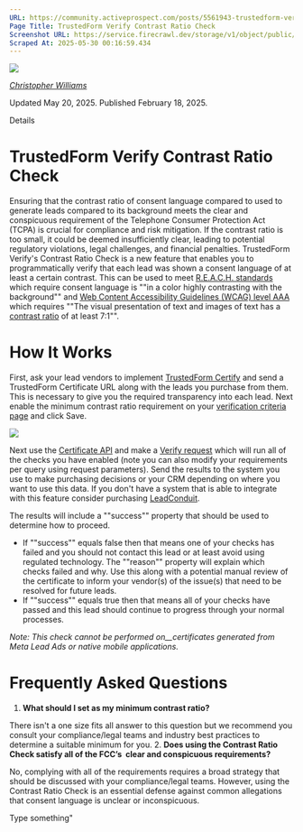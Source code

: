 ```yaml
---
URL: https://community.activeprospect.com/posts/5561943-trustedform-verify-contrast-ratio-check
Page Title: TrustedForm Verify Contrast Ratio Check
Screenshot URL: https://service.firecrawl.dev/storage/v1/object/public/media/screenshot-6384e46a-e3b9-4bff-95ca-910d3fa710cc.png
Scraped At: 2025-05-30 00:16:59.434
---
```


[![](https://content2.bloomfire.com/avatars/users/1405246/thumb/thumbnail.png?f=1620827893&Expires=1748567763&Signature=alHhfFQV-UMWuFs15-bPc7qgqqz9Y1Ab4IgozHpxQiAhUo5QAAfSvWdRMIbB-MjATp6xhtpy160bLJAeVRgeskGV6MRnGOAwxIiDv1NLbxQpjUuDhS5Vt-l~KwdeeAMZgfCDN4LcKieNhNH4RbxIi6u1G~0SyfSGnkzJqf3njztU2IzGkJDjQsMkzypIQ59gvF-EaavxIbiQesisFxK7Q~j3ndfecobcl-VICoo2k3tgVlDxWQqPmwd0v9jDcjRFdgts8tflhT-tEdM39EcA7SqgmO-mxBW3tKWEPOlqpW0hGRQtnYW4LysnPUkvFwr4sktBEmx8QIq7B~E2z5EwjQ__&Key-Pair-Id=APKAIDFCFZ2UHE5LPIUA)](https://community.activeprospect.com/memberships/7846678-christopher-williams)

[_Christopher Williams_](https://community.activeprospect.com/memberships/7846678-christopher-williams)

Updated May 20, 2025. Published February 18, 2025.

Details

# TrustedForm Verify Contrast Ratio Check

Ensuring that the contrast ratio of consent language compared to used to generate leads compared to its background meets the clear and conspicuous requirement of the Telephone Consumer Protection Act (TCPA) is crucial for compliance and risk mitigation. If the contrast ratio is too small, it could be deemed insufficiently clear, leading to potential regulatory violations, legal challenges, and financial penalties. TrustedForm Verify's Contrast Ratio Check is a new feature that enables you to programmatically verify that each lead was shown a consent language of at least a certain contrast. This can be used to meet [R.E.A.C.H. standards](https://www.reachmbc.com/reach-standards) which require consent language is ""in a color highly contrasting with the background"" and [Web Content Accessibility Guidelines (WCAG) level AAA](https://www.w3.org/WAI/WCAG21/Understanding/contrast-enhanced.html) which requires ""The visual presentation of text and images of text has a [contrast ratio](https://www.w3.org/WAI/WCAG21/Understanding/contrast-enhanced.html#dfn-contrast-ratio) of at least 7:1"".

# How It Works

First, ask your lead vendors to implement [TrustedForm Certify](https://activeprospect.com/trustedform/certify?_gl=1*1svxali*_gcl_au*NzQzNzM3ODgwLjE3Mzg1OTY4NTUuMTE5Mzg3NzEzLjE3Mzg4ODY5MzQuMTczODg4Njk1Mg..*_ga*OTA3MjA4OTIuMTY5OTQxNDgwMg..*_ga_QHXBV6N7D1*MTczOTkxNjE0OC42MC4xLjE3Mzk5MjA4NjEuNjAuMC4w) and send a TrustedForm Certificate URL along with the leads you purchase from them. This is necessary to give you the required transparency into each lead. Next enable the minimum contrast ratio requirement on your [verification criteria page](https://app.trustedform.com/verification_criteria?__hstc=41051389.f6d07d8c0372aa77c44846f6000198d2.1748564214768.1748564214768.1748564214768.1&__hssc=41051389.1.1748564214768&__hsfp=3707738794) and click Save.

![](https://content2.bloomfire.com/thumbnails/contents/004/817/856/original.png?f=1739921965&Expires=1748567810&Signature=qVydfdbcduDCGZNBijexVzcUPugBtHI2iNAEiEhylcVkRCufc8u5AF2Vf4pp7~13oGK1gUbmC8d4YR6oB-aAlYS-36qjawz~7rj6wSh0PbaTPxU-iq0WgNEXjnElktyNuVfbTi~OggGE63pjmb7tab8NrZrjv1kKB4zIhL3ZejZol1Rm~WuLjUco5xryv6D7uEV9Lq9FPPnniFjlL5zRMo97Tc~ainqMr7rqnPNlE1BR1FOpWY~4LNbjB5E0LVBABkRVtcQwDr0~7-D7CKWezLHg3UKAPscGLYtZ4izF8dnb1fR-GrfvcQnu0NJGbzRyUB1YtN2QDUa0vwF4-kyTwQ__&Key-Pair-Id=APKAIDFCFZ2UHE5LPIUA)

Next use the [Certificate API](https://developers.activeprospect.com/docs/trustedform/api/v4.0/tag/Certificate-URL/) and make a [Verify request](https://developers.activeprospect.com/docs/trustedform/api/v4.0/tag/Verify/) which will run all of the checks you have enabled (note you can also modify your requirements per query using request parameters). Send the results to the system you use to make purchasing decisions or your CRM depending on where you want to use this data. If you don't have a system that is able to integrate with this feature consider purchasing [LeadConduit](https://activeprospect.com/leadconduit).

The results will include a ""success"" property that should be used to determine how to proceed.

- If ""success"" equals false then that means one of your checks has failed and you should not contact this lead or at least avoid using regulated technology. The ""reason"" property will explain which checks failed and why. Use this along with a potential manual review of the certificate to inform your vendor(s) of the issue(s) that need to be resolved for future leads.
- If ""success"" equals true then that means all of your checks have passed and this lead should continue to progress through your normal processes.

_Note: This check cannot be performed on__certificates generated from Meta Lead Ads or native mobile applications._

# Frequently Asked Questions

1. **What should I set as my minimum contrast ratio?**

There isn't a one size fits all answer to this question but we recommend you consult your compliance/legal teams and industry best practices to determine a suitable minimum for you.
2. **Does using the Contrast Ratio Check satisfy all of the FCC’s  clear and conspicuous requirements?**

No, complying with all of the requirements requires a broad strategy that should be discussed with your compliance/legal teams. However, using the Contrast Ratio Check is an essential defense against common allegations that consent language is unclear or inconspicuous.

Type something"

